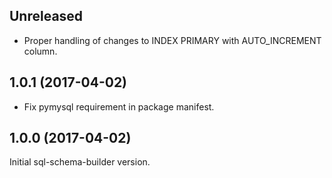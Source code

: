 
## Unreleased

* Proper handling of changes to INDEX PRIMARY with AUTO_INCREMENT column.


## 1.0.1 (2017-04-02)

* Fix pymysql requirement in package manifest.


## 1.0.0 (2017-04-02)

Initial sql-schema-builder version.
